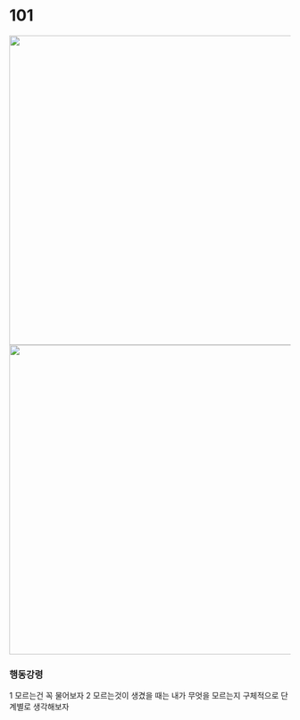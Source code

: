 # 101

<img src="https://github.com/user-attachments/assets/49080b42-e1c7-43c4-904b-f9aab5961834" width=555 />
<img src="https://github.com/user-attachments/assets/7e0b0f78-9356-483e-aa80-7f4885a3aab1" width=555 />


### 행동강령
1 모르는건 꼭  물어보자
2 모르는것이 생겼을 때는 내가 무엇을  모르는지 구체적으로 단계별로  생각해보자



